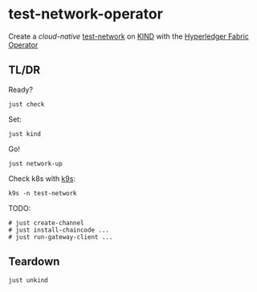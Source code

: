 # test-network-operator

Create a _cloud-native_ [test-network](https://github.com/hyperledger/fabric-samples/tree/main/test-network) on [KIND](https://kind.sigs.k8s.io) with the [Hyperledger Fabric Operator](https://github.com/hyperledger-labs/fabric-operator)  

## TL/DR

Ready?
```shell
just check 
```

Set:
```shell
just kind 
```

Go!
```shell
just network-up
```

Check k8s with [k9s](https://k9scli.io/topics/install/):  
```shell
k9s -n test-network
```

TODO: 
```shell
# just create-channel
# just install-chaincode ... 
# just run-gateway-client ... 
```



## Teardown

```shell
just unkind
```